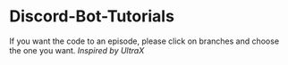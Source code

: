 # Discord-Bot-Tutorials
If you want the code to an episode, please click on branches and choose the one you want. *Inspired by UltraX*
